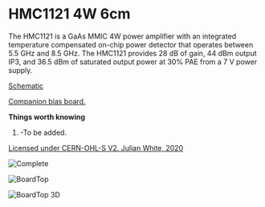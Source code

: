 # HMC1121 4W 6cm
The HMC1121 is a GaAs MMIC 4W power amplifier with an integrated temperature compensated on-chip power detector that operates between 5.5 GHz and 8.5 GHz. The HMC1121 provides 28 dB of gain, 44 dBm output IP3, and 36.5 dBm of saturated output power at 30% PAE from a 7 V power supply.

[Schematic](https://github.com/kf4mot/HMC1121_4W_6CM/blob/master/hardware/HMC1121_4W_6CM.pdf)

[Companion bias board.](https://github.com/kf4mot/Cree_GaN_Driver)

**Things worth knowing**

1. -To be added.


[Licensed under CERN-OHL-S V2. Julian White, 2020](https://www.ohwr.org/project/cernohl/wikis/home)

![Complete](https://github.com/kf4mot/HMC1121_4W_6CM/blob/master/images/HMC1121_assy_top3_1200.jpg "Complete")

![BoardTop](https://github.com/kf4mot/HMC1121_4W_6CM/blob/master/images/IMG_20200329_131158949_brd-top.jpg "Board Top")

![BoardTop 3D](https://github.com/kf4mot/HMC1121_4W_6CM/blob/master/images/IMG_20200329_131318489_sprdr-btm.jpg "Heat spreader assembly")
